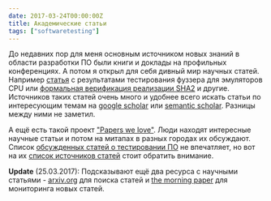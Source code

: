 ```yaml
---
date: 2017-03-24T00:00:00Z
title: Академические статьи
tags: ["softwaretesting"]
---
```


До недавних пор для меня основным источником новых знаний в области разработки
ПО были книги и доклады на профильных конференциях. А потом я открыл для себя
дивный мир научных статей. Например
[статья](http://roberto.greyhats.it/pubs/issta09.pdf) с результатами
тестирования фуззера для эмуляторов CPU или [формальная верификация реализации
SHA2](http://www.cs.princeton.edu/~appel/papers/verif-sha-2.pdf) и другие.
Источников таких статей очень много и удобнее всего искать статьи по
интересующим темам на [google scholar](https://scholar.google.ru/) или
[semantic scholar](https://www.semanticscholar.org). Разницы между ними не
заметил.

А ещё есть такой проект ["Papers we love"](http://paperswelove.org/). Люди
находят интересные научные статьи и потом на митапах в разных городах их
обсуждают. Список [обсужденных статей о тестировании
ПО](https://github.com/papers-we-love/papers-we-love/tree/master/testing) не
впечатляет, но вот на их [список источников
статей](https://github.com/papers-we-love/papers-we-love#other-good-places-to-find-papers)
стоит обратить внимание.

**Update** (25.03.2017): Подсказывают ещё два ресурса с научными статьями -
[arxiv.org](https://arxiv.org/) для поиска статей и [the morning
paper](https://blog.acolyer.org/about/) для мониторинга новых статей.

